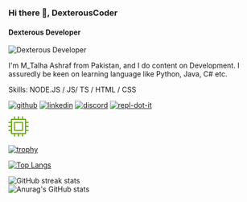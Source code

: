 ### Hi there 👋, DexterousCoder 
#### Dexterous Developer
![Dexterous Developer](https://media.licdn.com/dms/image/D4D16AQFXtHdlN6mUUA/profile-displaybackgroundimage-shrink_350_1400/0/1711460730690?e=1717027200&v=beta&t=kOsyFYvmSQnOgosQl2qqwFDBNXJGx0bFNVtYO9bBhGw)

I'm M_Talha Ashraf from Pakistan, and I do content on Development.
I assuredly be keen on learning language like Python, Java, C# etc.

Skills: NODE.JS / JS/ TS / HTML / CSS



[<img src='https://cdn.jsdelivr.net/npm/simple-icons@3.0.1/icons/github.svg' alt='github' height='40'>](https://github.com/DexterousCoder )  [<img src='https://cdn.jsdelivr.net/npm/simple-icons@3.0.1/icons/linkedin.svg' alt='linkedin' height='40'>](https://www.linkedin.com/in/www.linkedin.com/in/m-talha-ashraf-700522254/)  [<img src='https://cdn.jsdelivr.net/npm/simple-icons@3.0.1/icons/discord.svg' alt='discord' height='40'>](mr.siddiqui777_11971)  [<img src='https://cdn.jsdelivr.net/npm/simple-icons@3.0.1/icons/repl-dot-it.svg' alt='repl-dot-it' height='40'>](@DexterousCoder)  

<a href='https://docs.github.com/en/developers'><img src='https://raw.githubusercontent.com/acervenky/animated-github-badges/master/assets/devbadge.gif' width='40' height='40'></a> 

[![trophy](https://github-profile-trophy.vercel.app/?username=DexterousCoder )](https://github.com/ryo-ma/github-profile-trophy)

[![Top Langs](https://github-readme-stats.vercel.app/api/top-langs/?username=DexterousCoder )](https://github.com/anuraghazra/github-readme-stats)

![GitHub streak stats](https://streak-stats.demolab.com/?user=DexterousCoder )  
![Anurag's GitHub stats](https://github-readme-stats.vercel.app/api?username=DexterousCoder&hide=contribs,prs)
